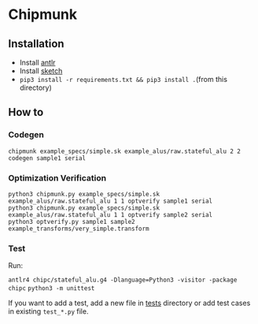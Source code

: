 # Chipmunk

## Installation
- Install [antlr](https://www.antlr.org/)
- Install [sketch](https://people.csail.mit.edu/asolar/sketch-1.7.5.tar.gz)
- `pip3 install -r requirements.txt && pip3 install .`(from this directory)

## How to

### Codegen

```shell
chipmunk example_specs/simple.sk example_alus/raw.stateful_alu 2 2 codegen sample1 serial
```

### Optimization Verification

```shell
python3 chipmunk.py example_specs/simple.sk example_alus/raw.stateful_alu 1 1 optverify sample1 serial
python3 chipmunk.py example_specs/simple.sk example_alus/raw.stateful_alu 1 1 optverify sample2 serial
python3 optverify.py sample1 sample2 example_transforms/very_simple.transform
```

### Test

Run:

`antlr4 chipc/stateful_alu.g4 -Dlanguage=Python3 -visitor -package chipc`
`python3 -m unittest`

If you want to add a test, add a new file in [tests](tests/) directory or add
test cases in existing `test_*.py` file.
